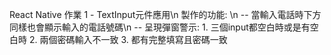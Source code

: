 React Native 作業 1 - TextInput元件應用\n
製作的功能: \n
-- 當輸入電話時下方同樣也會顯示輸入的電話號碼\n
-- 呈現彈窗警示: 1. 三個input都空白時或是有空白時 2. 兩個密碼輸入不一致 3. 都有完整填寫且密碼一致
